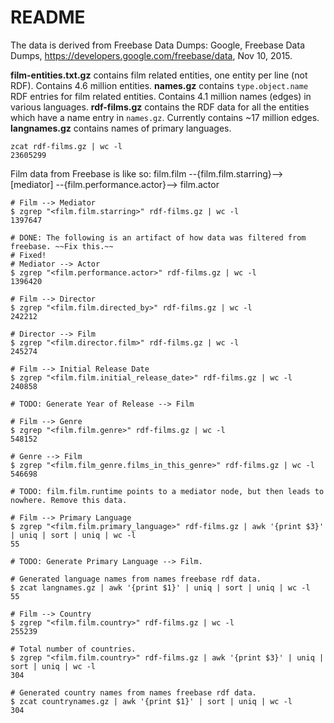 README
======

The data is derived from Freebase Data Dumps:
Google, Freebase Data Dumps, https://developers.google.com/freebase/data, Nov 10, 2015.

**film-entities.txt.gz** contains film related entities, one entity per line (not RDF). Contains 4.6 million entities.
**names.gz** contains `type.object.name` RDF entries for film related entities. Contains 4.1 million names (edges) in various languages.
**rdf-films.gz** contains the RDF data for all the entities which have a name entry in `names.gz`. Currently contains ~17 million edges.
**langnames.gz** contains names of primary languages.
```
zcat rdf-films.gz | wc -l
23605299
```

Film data from Freebase is like so:
film.film --{film.film.starring}--> [mediator] --{film.performance.actor}--> film.actor

```
# Film --> Mediator
$ zgrep "<film.film.starring>" rdf-films.gz | wc -l
1397647

# DONE: The following is an artifact of how data was filtered from freebase. ~~Fix this.~~
# Fixed!
# Mediator --> Actor
$ zgrep "<film.performance.actor>" rdf-films.gz | wc -l
1396420

# Film --> Director
$ zgrep "<film.film.directed_by>" rdf-films.gz | wc -l
242212

# Director --> Film
$ zgrep "<film.director.film>" rdf-films.gz | wc -l
245274

# Film --> Initial Release Date
$ zgrep "<film.film.initial_release_date>" rdf-films.gz | wc -l
240858

# TODO: Generate Year of Release --> Film

# Film --> Genre
$ zgrep "<film.film.genre>" rdf-films.gz | wc -l
548152

# Genre --> Film
$ zgrep "<film.film_genre.films_in_this_genre>" rdf-films.gz | wc -l
546698

# TODO: film.film.runtime points to a mediator node, but then leads to nowhere. Remove this data.

# Film --> Primary Language
$ zgrep "<film.film.primary_language>" rdf-films.gz | awk '{print $3}' | uniq | sort | uniq | wc -l
55

# TODO: Generate Primary Language --> Film.

# Generated language names from names freebase rdf data.
$ zcat langnames.gz | awk '{print $1}' | uniq | sort | uniq | wc -l
55

# Film --> Country
$ zgrep "<film.film.country>" rdf-films.gz | wc -l
255239

# Total number of countries.
$ zgrep "<film.film.country>" rdf-films.gz | awk '{print $3}' | uniq | sort | uniq | wc -l
304

# Generated country names from names freebase rdf data.
$ zcat countrynames.gz | awk '{print $1}' | sort | uniq | wc -l
304
```
